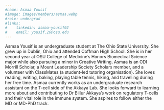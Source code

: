 ```yaml
---
#name: Asmaa Yousif
#image: images/members/asmaa.webp
#role: undergrad
#links:
#    linkedin: asmaa-yousif02
#    email: yousif.26@osu.edu
---
```


Asmaa Yousif is an undergraduate student at The Ohio State University. She grew up in Dublin, Ohio and attended Coffman High School. She is in her second year at OSU College of Medicine’s Honors Biomedical Science major while also pursuing a minor in Creative Writing. Asmaa is an ODI Morrill Scholar, a Mount Leadership Society Scholars member, and a volunteer with ClassMates (a student-led tutoring organisation). She loves reading, writing, baking, playing table tennis, hiking, and travelling during her free time. Asmaa currently works as an undergraduate research assistant on the T-cell side of the Akkaya Lab. She looks forward to learning more about and contributing to Dr Billur Akkaya’s work on regulatory T-cells and their vital role in the immune system. She aspires to follow either the MD or MD-PhD track.